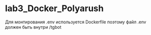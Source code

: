 # lab3_Docker_Polyarush
Для монтирования .env используется Dockerfile поэтому файл .env должен быть внутри /tgbot
